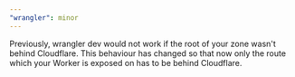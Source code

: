 ```yaml
---
"wrangler": minor
---
```


Previously, wrangler dev would not work if the root of your zone wasn't behind Cloudflare. This behaviour has changed so that now only the route which your Worker is exposed on has to be behind Cloudflare.
